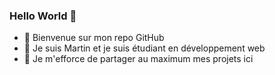 ### Hello World 👋

* 🧪 Bienvenue sur mon repo GitHub
* 🌱 Je suis Martin et je suis étudiant en développement web
* 🧱 Je m'efforce de partager au maximum mes projets ici 
